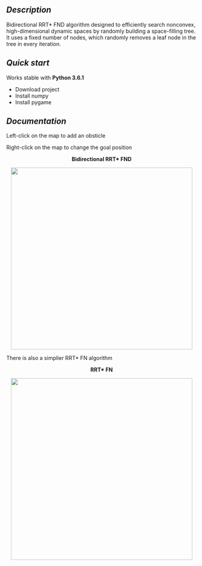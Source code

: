 <h2><i> Description </i></h2>

Bidirectional RRT* FND algorithm designed to efficiently search nonconvex, high-dimensional dynamic spaces by randomly building a space-filling tree. It uses a fixed number of nodes, which randomly removes a leaf node in the tree in every iteration. 

<h2><i> Quick start </i></h2>

Works stable with <b>Python 3.6.1</b>

<ul>
  <li> Download project </li>
  <li> Install numpy </li>
  <li> Install pygame </li>
</ul>
 
<h2><i> Documentation </i></h2>

Left-click on the map to add an obsticle

Right-click on the map to change the goal position

<p align="center"><b> Bidirectional RRT* FND </b></p>
<p align="center">
  <image src="https://user-images.githubusercontent.com/29633052/48624148-c8fdcd80-e9bc-11e8-97de-60b8adf9d3b6.png" height="480"></image>
</p>

There is also a simplier RRT* FN algorithm

<p align="center"><b> RRT* FN </b></p>
<p align="center">
  <image src="https://user-images.githubusercontent.com/29633052/48674947-60048a00-eb63-11e8-8c2f-f1a43bd7ed60.PNG" height="480"></image>
</p>
